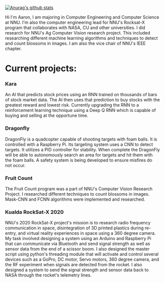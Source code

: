 [![Anurag's github stats](https://github-readme-stats.vercel.app/api?username=aborger&theme=algolia&show_icons=true)](https://github.com/anuraghazra/github-readme-stats)

Hi I'm Aaron,
I am majoring in Computer Engineering and Computer Science at NNU. I'm also the computer engineering lead for NNU's Rocksat-X program that collaborates with NASA, CU and other universities. I did research for NNU's Ag Computer Vision research project. This included researching different machine learning algorithms and techniques to detect and count blossoms in images. I am also the vice chair of NNU's IEEE chapter. 


# Current projects:
### Kara
An AI that predicts stock prices using an RNN trained on thousands of bars of stock market data. The AI then uses that prediction to buy stocks with the greatest reward and lowest risk. Currently upgrading the RNN to a reinforcement learning technique using a Deep Q RNN which is capable of buying and selling at the opportune time.

### Dragonfly
DragonFly is a quadcopter capable of shooting targets with foam balls. It is controlled with a Raspberry Pi. Its targeting system uses a CNN to detect targets. It utilizes a PID controller for stability. When complete the DragonFly will be able to autonomously search an area for targets and hit them with the foam balls. A safety system is being developed to ensure misfires do not occur.

### Fruit Count
The Fruit Count program was a part of NNU's Computer Vision Research Project. I researched different techniques to count blossoms in images. Mask-CNN and FCNN algorithms were implemented and researched.
   
### KuaIda RockSat-X 2020
NNU's 2020 RockSat-X project's mission is to research radio frequency communication in space, disintegration of 3D printed plastics during re-entry, and virtual reality experiences in space using a 360 degree camera. My task involved designing a system using an Arduino and Raspberry Pi that can communicate via Bluetooth and send signal strength as well as sensor data from the end of a scissor boom. I also designed the master script using python's threading module that will activate and control several devices such as a GoPro, DC motor, Servo motors, 360 degree camera, and the RF experiment when signals are detected from the rocket. I also designed a system to send the signal strength and sensor data back to NASA through the rocket's telemetry lines.

<!--
**aborger/aborger** is a ✨ _special_ ✨ repository because its `README.md` (this file) appears on your GitHub profile.

Here are some ideas to get you started:

- 🔭 I’m currently working on ...
- 🌱 I’m currently learning ...
- 👯 I’m looking to collaborate on ...
- 🤔 I’m looking for help with ...
- 💬 Ask me about ...
- 📫 How to reach me: ...
- 😄 Pronouns: ...
- ⚡ Fun fact: ...
-->
